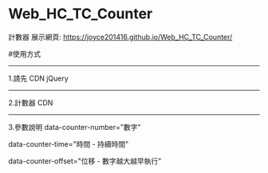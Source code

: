 # Web_HC_TC_Counter
 計數器
展示網頁:
https://joyce201416.github.io/Web_HC_TC_Counter/

#使用方式

---
1.請先 CDN jQuery
<script src="https://ajax.googleapis.com/ajax/libs/jquery/3.5.1/jquery.min.js"></script>
---

2.計數器 CDN
<script src="https://joyce201416.github.io/Web_HC_TC_Counter/counter.js"></script>

---

3.參數說明
data-counter-number="數字"

data-counter-time="時間 - 持續時間"

data-counter-offset="位移 - 數字越大越早執行"
